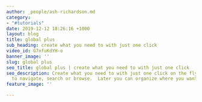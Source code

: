 ```yaml
---
author: _people/ash-richardson.md
category:
- "#tutorials"
date: 2019-12-12 18:26:16 +1000
layout: blog
title: global plus
sub_heading: create what you need to with just one click
video_id: G7nfuKdYH-o
banner_image: ''
slug: global plus
seo_title: global plus | create what you need to with just one click
seo_description: Create what you need to with just one click on the fly, without having
  to navigate, search or browse.  Later you can organize where you want to put it.
feature_image: ''

---
```

